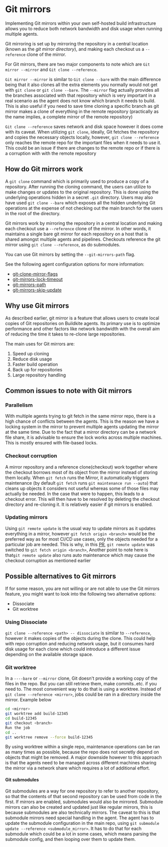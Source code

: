 # Git mirrors

Implementing Git mirrors within your own self-hosted build infrastructure allows you to reduce both network bandwidth and disk usage when running multiple agents.

Git mirroring is set up by mirroring the repository in a central location (known as the _git mirror directory_), and making each checkout us a `--reference` clone of the mirror.

For Git mirrors, there are two major components to note which are `Git mirror --mirror` and `Git clone --reference`.

`Git mirror --mirror` is similar to `Git clone --bare` with the main difference being that it also clones all the extra elements you normally would not get with `git clone` or `git clone --bare`. The `--mirror` flag actually provides all the branches associated with that repository which is very important in a real scenario as the agent does not know which branch it needs to build. This is also useful if you need to save time cloning a specific branch as git mirror makes a clone of everything in the remote repository (practically as the name implies, a complete mirror of the remote repository)

`Git clone --reference` saves network and disk space however it does come with its caveat. When utilizing `git clone`, ideally, Git fetches the repository and copies the necessary objects locally, however, `git clone --reference` only reaches the remote repo for the important files when it needs to use it. This could be an issue if there are changes to the remote repo or if there is a corruption with with the remote repository

## How do Git mirrors work

A `git clone` command which is primarily used to produce a copy of a repository. After running the cloning command, the users can utilize to make changes or updates to the original repository. This is done using the underlying operations hidden in a secret `.git` directory. Users may also have used `git clone --bare` which exposes all the hidden underlying Git operations at the expense of not checking out the main branch for the users in the root of the directory.

Git mirrors work by mirroring the repository in a central location and making each checkout use a `--reference` clone of the mirror. In other words, it maintains a single bare git mirror for each repository on a host that is shared amongst multiple agents and pipelines. Checkouts reference the git mirror using `git clone --reference`, as do submodules.

You can use Git mirrors by setting the `--git-mirrors-path` flag.

See the following agent configuration options for more information:

- [git-clone-mirror-flags](/docs/agent/v3/configuration#git-clone-mirror-flags)
- [git-mirrors-lock-timeout](/docs/agent/v3/configuration#git-mirrors-lock-timeout)
- [git-mirrors-path](/docs/agent/v3/configuration#git-mirrors-path)
- [git-mirrors-skip-update](/docs/agent/v3/configuration#git-mirrors-skip-update)

## Why use Git mirrors

As described earlier, git mirror is a feature that allows users to create local copies of Git repositories on Buildkite agents. Its primary use is to optimize performance and other factors like network bandwidth with the overall aim of reducing the time it takes to re-clone large repositories.

The main uses for Git mirrors are:

1. Speed up cloning
1. Reduce disk usage
1. Faster build operation
1. Back up for repositories
1. Large repository handling

## Common issues to note with Git mirrors

### Parallelism

With multiple agents trying to git fetch in the same mirror repo, there is a high chance of conflicts between the agents. This is the reason we have a locking system in the mirror to prevent multiple agents updating the mirror at the same time.
Due to the fact that a mirror directory can be a network file share, it is advisable to ensure the lock works across multiple machines. This is mostly ensured with file-based locks.

### Checkout corruption

A mirror repository and a reference clone(checkout) work together where the checkout borrows most of its object from the mirror instead of storing them locally. When `git fetch` runs the Mirror, it automatically triggers maintenance (by default `git fetch` runs `git maintenance run --auto`) that cleans up objects it considers not useful whereas some of those files may actually be needed. In the case that were to happen, this leads to a checkout error. This will then have to be resolved by deleting the checkout directory and re-cloning it. It is relatively easier if git mirrors is enabled.

### Updating mirrors

Using `git remote update` is the usual way to update mirrors as it updates everything in a mirror, however `git fetch origin <branch>` would be the preferred way as for most CI/CD use cases, only the objects needed for a particular job are needed. This is why, in this [PR](https://github.com/buildkite/agent/pull/1112), `git remote update` was switched to `git fetch origin <branch>`, Another point to note here is that`git remote update` also runs auto maintenance which may cause the checkout corruption as mentioned earlier

## Possible alternatives to Git mirrors

If for some reason, you are not willing or are not able to use the Git mirrors feature, you might want to look into the following two alternative options:

- Dissociate
- Git worktree

### Using Dissociate

`git clone --reference <path> -- dissociate` is similar to `--reference`, however it makes copies of the objects during the clone. This could help with repo corruption and reducing network usage, but it consumes hard disk usage for each clone which could introduce a different issue depending on the available storage space.

### Git worktree

In a `----bare` or `--mirror` clone, Git doesn't provide a working copy of the files in the repo. But you can still retrieve them, make commits..etc. if you need to. The most convenient way to do that is using a worktree.
Instead of  `git clone --reference <mirror>`, jobs could be ran in a directory inside the mirror. Example below

```bash
cd <mirror>
git worktree add build-12345
cd build-12345
git checkout <branch>
Run the job
cd ..
git worktree remove --force build-12345
```

By using worktree within a single repo, maintenance operations can be ran as many times as possible, because the repo does not secretly depend on objects that might be removed.
A major downside however to this approach is that the agents need to be managed across different machines sharing the mirror via a network share which requires a lot of additional effort.

#### Git submodules

Git submodules are a way for one repository to refer to another repository, so that the contents of that second repository can be used from code in the first. If mirrors are enabled, submodules would also be mirrored. Submodule mirrors can also be created and updated just like regular mirrors, this is because submodules are also technically mirrors.
The caveat to this is that submodule mirrors need special handling in the agent. The agent has to update the submodule configuration in the main repo, using `git submodule update --reference <submodule_mirror>`. It has to do that for each submodule which could be a lot in some cases, which means parsing the submodule config, and then looping over them to update them.
